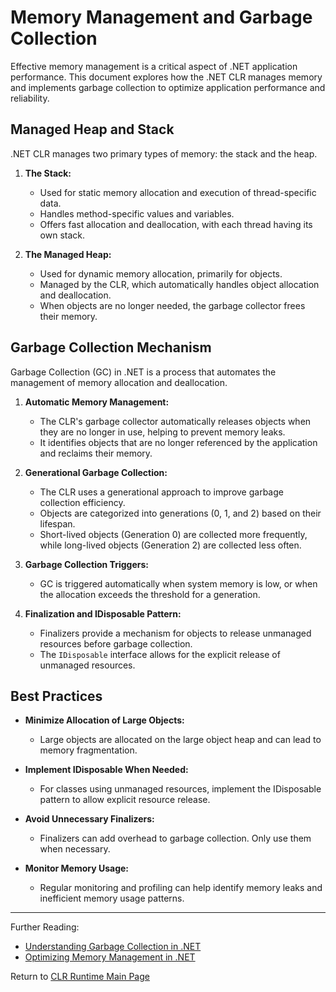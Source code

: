 # Memory Management and Garbage Collection

Effective memory management is a critical aspect of .NET application performance. This document explores how the .NET CLR manages memory and implements garbage collection to optimize application performance and reliability.

## Managed Heap and Stack

.NET CLR manages two primary types of memory: the stack and the heap.

1. **The Stack:**
   - Used for static memory allocation and execution of thread-specific data.
   - Handles method-specific values and variables.
   - Offers fast allocation and deallocation, with each thread having its own stack.

2. **The Managed Heap:**
   - Used for dynamic memory allocation, primarily for objects.
   - Managed by the CLR, which automatically handles object allocation and deallocation.
   - When objects are no longer needed, the garbage collector frees their memory.

## Garbage Collection Mechanism

Garbage Collection (GC) in .NET is a process that automates the management of memory allocation and deallocation.

1. **Automatic Memory Management:**
   - The CLR's garbage collector automatically releases objects when they are no longer in use, helping to prevent memory leaks.
   - It identifies objects that are no longer referenced by the application and reclaims their memory.

2. **Generational Garbage Collection:**
   - The CLR uses a generational approach to improve garbage collection efficiency.
   - Objects are categorized into generations (0, 1, and 2) based on their lifespan.
   - Short-lived objects (Generation 0) are collected more frequently, while long-lived objects (Generation 2) are collected less often.

3. **Garbage Collection Triggers:**
   - GC is triggered automatically when system memory is low, or when the allocation exceeds the threshold for a generation.

4. **Finalization and IDisposable Pattern:**
   - Finalizers provide a mechanism for objects to release unmanaged resources before garbage collection.
   - The `IDisposable` interface allows for the explicit release of unmanaged resources.

## Best Practices

- **Minimize Allocation of Large Objects:**
  - Large objects are allocated on the large object heap and can lead to memory fragmentation.

- **Implement IDisposable When Needed:**
  - For classes using unmanaged resources, implement the IDisposable pattern to allow explicit resource release.

- **Avoid Unnecessary Finalizers:**
  - Finalizers can add overhead to garbage collection. Only use them when necessary.

- **Monitor Memory Usage:**
  - Regular monitoring and profiling can help identify memory leaks and inefficient memory usage patterns.

---

Further Reading:
- [Understanding Garbage Collection in .NET](https://docs.microsoft.com/en-us/dotnet/standard/garbage-collection/)
- [Optimizing Memory Management in .NET](https://capitalnumbers.medium.com/optimizing-memory-management-in-net-core-best-practices-for-enhanced-performance-c2ea08a0a4f4)

Return to [CLR Runtime Main Page](./README.md)
